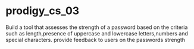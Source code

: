 # prodigy_cs_03

Build a tool that assesses the strength of a password based on the criteria such as length,presence of uppercase and lowercase letters,numbers and special characters. provide feedback to users on the passwords  strength 
